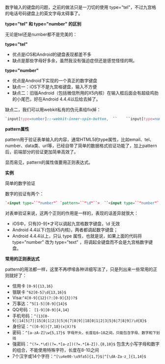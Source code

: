 数字输入的键盘的问题，之前的做法只是一刀切的使用 type="tel"，不过九宫格的电话号码键盘上的英文字母太碍事了。

**type="tel" 和 type="number" 的区别**

无论是tel还是number都不是完美的：

**type="tel"**

- 优点是iOS和Android的键盘表现都差不多
- 缺点是那些字母好多余，虽然我没有强迫症但还是感觉怪怪的啊。 

**type="number"**

- 优点是Android下实现的一个真正的数字键盘
- 缺点一：iOS下不是九宫格键盘，输入不方便
- 缺点二：旧版Android（包括微信所用的X5内核）在输入框后面会有超级鸡肋的小尾巴，好在Android 4.4.4以后给去掉了。

缺点二，我们可以用webkit私有的伪元素给fix掉：

```css
`input[type=number]::-webkit-inner-spin-button,  ``    ``input[type=number]::-webkit-outer-spin-button { ``        ``-webkit-appearance: none; ``        ``appearance: none; ``        ``margin: 0; ``    ``}`
```

**pattern属性**

pattern用于验证表单输入的内容，通常HTML5的type属性，比如email、tel、number、data类、url等，已经自带了简单的数据格式验证功能了，加上pattern后，前端部分的验证更加简单高效了。

显而易见，pattern的属性值要用正则表达式。

**实例**

简单的数字验证

数字的验证有两个：

```html
`<input type=``"number"` `pattern=``"\d"``>  ``<input type=``"number"` `pattern=``"[0-9]*"``></input type=``"number"` `pattern=``"[0-9]*"``></input type=``"number"` `pattern=``"\d"``>`
```

对表单验证来说，这两个正则的作用是一样的，表现的话差异就很大：

- iOS中，只有[0-9]\*才可以调起九宫格数字键盘，\d 无效
- Android 4.4以下(包括X5内核)，两者都调起数字键盘；
- Android 4.4.4以上，只认 type 属性，也就是说，如果上面的代码将 type="number" 改为 type="text" ，将调起全键盘而不会是九宫格数字键盘。

**常用的正则表达式**

pattern的用法都一样，这里不再啰嗦各种详细写法了，只是列出来一些常用的正则就好了：

- 信用卡  `[0-9]{13,16}`
- 银联卡  `^62[0-5]\d{13,16}$`
- Visa:`^4[0-9]{12}(?:[0-9]{3})?$`
- 万事达：`^5[1-5][0-9]{14}$`
- QQ号码：` [1-9][0-9]{4,14}`
- 手机号码：`^(13[0-9]|14[5|7]|15[0|1|2|3|5|6|7|8|9]|18[0|1|2|3|5|6|7|8|9])\d{8}$`
- 身份证：`^([0-9]){7,18}(x|X)?$`
- 密码：`^[a-zA-Z]\w{5,17}$ 字母开头，长度在6~18之间，只能包含字母、数字和下划线`
- 强密码：`^(?=.*\d)(?=.*[a-z])(?=.*[A-Z]).{8,10}$` 包含大小写字母和数字的组合，不能使用特殊字符，长度在8-10之间
- 7个汉字或14个字符：`^[\u4e00-\u9fa5]{1,7}$|^[\dA-Za-z_]{1,14}$`

